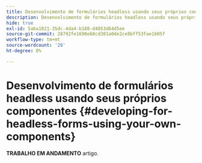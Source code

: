 ```yaml
---
title: Desenvolvimento de formulários headless usando seus próprios componentes
description: Desenvolvimento de formulários headless usando seus próprios componentes
hide: true
exl-id: 5aba1821-35dc-4da4-b188-d4853d64d5ee
source-git-commit: 28792fe1690e68cd301a0de2ce8bff53fae1605f
workflow-type: tm+mt
source-wordcount: '28'
ht-degree: 0%

---
```


# Desenvolvimento de formulários headless usando seus próprios componentes {#developing-for-headless-forms-using-your-own-components}

<span class="preview"> **TRABALHO EM ANDAMENTO** artigo.</span>
